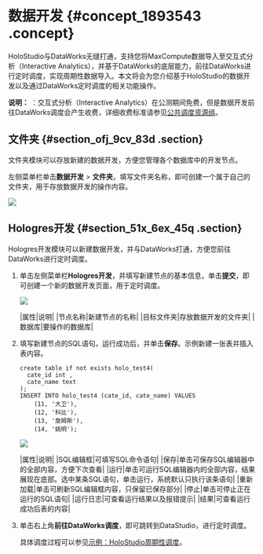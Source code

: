 # 数据开发 {#concept_1893543 .concept}

HoloStudio与DataWorks无缝打通，支持您将MaxCompute数据导入至交互式分析（Interactive Analytics），并基于DataWorks的底层能力，前往DataWorks进行定时调度，实现周期性数据导入。本文将会为您介绍基于HoloStudio的数据开发以及通过DataWorks定时调度的相关功能操作。

**说明：** ：交互式分析（Interactive Analytics）在公测期间免费，但是数据开发前往DataWorks调度会产生收费，详细收费标准请参见[公共调度资源组](https://help.aliyun.com/document_detail/118599.html?spm=5176.8050872.101.1.13757684lESpA6#title-bhs-eij-vhd)。

## 文件夹 {#section_ofj_9cv_83d .section}

文件夹模块可以存放新建的数据开发，方便您管理各个数据库中的开发节点。

左侧菜单栏单击**数据开发** \> **文件夹**，填写文件夹名称，即可创建一个属于自己的文件夹，用于存放数据开发的操作内容。

![](http://static-aliyun-doc.oss-cn-hangzhou.aliyuncs.com/assets/img/1501233/156810128558127_zh-CN.png)

## Hologres开发 {#section_51x_6ex_45q .section}

Hologres开发模块可以新建数据开发，并与DataWorks打通，方便您前往DataWorks进行定时调度。

1.  单击左侧菜单栏**Hologres开发**，并填写新建节点的基本信息，单击**提交**，即可创建一个新的数据开发页面，用于定时调度。

    ![](http://static-aliyun-doc.oss-cn-hangzhou.aliyuncs.com/assets/img/1501233/156810128558128_zh-CN.png)

    |属性|说明|
    |节点名称|新建节点的名称|
    |目标文件夹|存放数据开发的文件夹|
    |数据库|要操作的数据库|

2.  填写新建节点的SQL语句，运行成功后，并单击**保存**。示例新建一张表并插入表内容。

    ``` {#codeblock_y7j_94k_fns}
    create table if not exists holo_test4(
      cate_id int ,
      cate_name text 
    );
    INSERT INTO holo_test4 (cate_id, cate_name) VALUES
        (11, '大卫'),
        (12, '科比'),
        (13, '詹姆斯'),
        (14, '姚明');
    ```

    ![](http://static-aliyun-doc.oss-cn-hangzhou.aliyuncs.com/assets/img/1501233/156810128558129_zh-CN.png)

    |属性|说明|
    |SQL编辑框|可填写SQL命令语句|
    |保存|单击可保存SQL编辑器中的全部内容，方便下次查看|
    |运行|单击可运行SQL编辑器内的全部内容，结果展现在底部。选中某条SQL语句，单击运行，系统默认只执行该条语句|
    |重新加载|单击可刷新SQL编辑框内容，只保留已保存部分|
    |停止|单击可停止正在运行的SQL语句|
    |运行日志|可查看运行结果以及报错提示|
    |结果|可查看运行成功后表的内容|

3.  单击右上角**前往DataWorks调度**，即可跳转到DataStudio，进行定时调度。

    具体调度过程可以参见[示例：HoloStudio周期性调度](cn.zh-CN/用户指南/基于HoloStudio的开发/示例：HoloStudio周期性调度.md#)。


